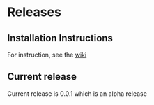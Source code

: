 # Releases

## Installation Instructions
For instruction, see the [wiki](https://github.com/fireout/keepasssequencer/wiki/1.-Installation)

## Current release
Current release is 0.0.1 which is an alpha release
